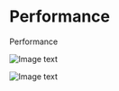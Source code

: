 # Performance
Performance

![Image text](https://i.imgur.com/ToCrbmP.png)

![Image text](https://i.imgur.com/4w1PoKO.png)


